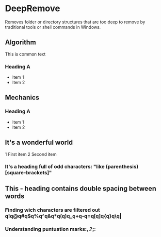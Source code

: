 # DeepRemove

Removes folder or directory structures that are too deep 
to remove by traditional tools or shell commands in Windows.

## Algorithm

This is common text

### Heading A

- Item 1
- Item 2

## Mechanics

### Heading A

- Item 1
- Item 2

## It's a wonderful world

1 First item
2 Second item

### It's a heading full of odd characters: "like (parenthesis) [square-brackets]"

## This - heading contains  double  spacing between  words

### Finding wich characters are filtered out q!q@q#q$q%q^q&q*q(q)q_q+q-q=q[q]q{q}q\q|

### Understanding puntuation marks:,.?;:
